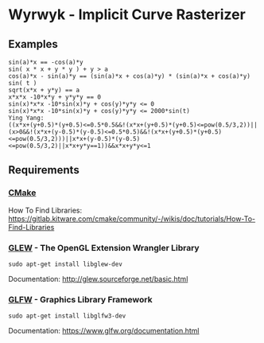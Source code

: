 # Wyrwyk - Implicit Curve Rasterizer

## Examples
```
sin(a)*x == -cos(a)*y
sin( x * x + y * y ) + y > a
cos(a)*x - sin(a)*y == (sin(a)*x + cos(a)*y) * (sin(a)*x + cos(a)*y)
sin( t )
sqrt(x*x + y*y) == a
x*x*x -10*x*y + y*y*y == 0
sin(x)*x*x -10*sin(x)*y + cos(y)*y*y <= 0
sin(x)*x*x -10*sin(x)*y + cos(y)*y*y <= 2000*sin(t)
Ying Yang:
((x*x+(y+0.5)*(y+0.5)<=0.5*0.5&&!(x*x+(y+0.5)*(y+0.5)<=pow(0.5/3,2))||(x>0&&!(x*x+(y-0.5)*(y-0.5)<=0.5*0.5)&&!(x*x+(y+0.5)*(y+0.5)<=pow(0.5/3,2)))||x*x+(y-0.5)*(y-0.5)<=pow(0.5/3,2)||x*x+y*y==1))&&x*x+y*y<=1
```

## Requirements

### [CMake](https://cmake.org/)

How To Find Libraries: https://gitlab.kitware.com/cmake/community/-/wikis/doc/tutorials/How-To-Find-Libraries

### [GLEW](http://glew.sourceforge.net/) - The OpenGL Extension Wrangler Library

```shell
sudo apt-get install libglew-dev
```

Documentation: http://glew.sourceforge.net/basic.html

### [GLFW](https://www.glfw.org/) - Graphics Library Framework

```shell
sudo apt-get install libglfw3-dev
```

Documentation: https://www.glfw.org/documentation.html